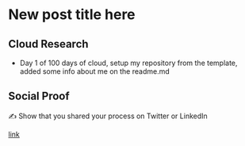 <!-- This is a template you can use for quick progress days. It removes a lot of the steps we encourage you to share in the longer template 000-DAY-ARTICLE-LONG-TEMPLATE.MD-->

# New post title here

## Cloud Research

- Day 1 of 100 days of cloud, setup my repository from the template, added some info about me on the readme.md

## Social Proof

✍️ Show that you shared your process on Twitter or LinkedIn

[link](link)
